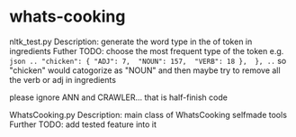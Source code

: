 # whats-cooking

nltk_test.py
Description: 
	generate the word type in the of token in ingredients
Futher TODO: 
	choose the most frequent type of the token
	e.g.
	``` json
	..
	"chicken": {
			"ADJ": 7, 
			"NOUN": 157, 
			"VERB": 18
		}, 
	},
	..
	```
	so "chicken" would catogorize as "NOUN"
	and then maybe try to remove all the verb or adj in ingredients

please ignore ANN and CRAWLER... that is half-finish code

WhatsCooking.py
Description:
	main class of WhatsCooking selfmade tools
Further TODO:
	add tested feature into it

